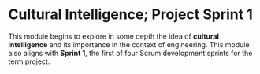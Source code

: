 # Cultural Intelligence; Project Sprint 1 

This module begins to explore in some depth the idea of **cultural
intelligence** and its importance in the context of engineering. This module
also aligns with **Sprint 1**, the first of four Scrum development sprints for
the term project.

